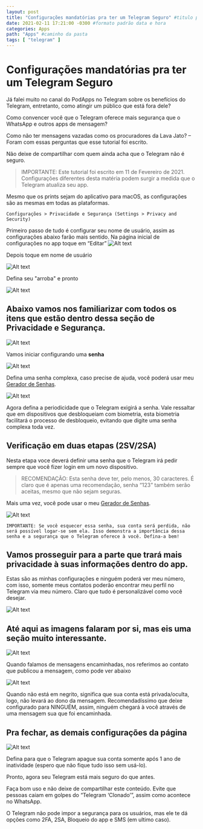 ```yaml
---
layout: post
title: "Configurações mandatórias pra ter um Telegram Seguro" #titulo para a barra de enderecos
date: 2021-02-11 17:21:00 -0300 #formato padrão data e hora
categories: Apps
path: "Apps" #caminho da pasta
tags: [ "telegram" ]
---
```


# Configurações mandatórias pra ter um Telegram Seguro

Já falei muito no canal do PodApps no Telegram sobre os benefícios do Telegram, entretanto, como atingir um público que está fora dele?

Como convencer você que o Telegram oferece mais segurança que o WhatsApp e outros apps de mensagem?

Como não ter mensagens vazadas como os procuradores da Lava Jato?
– Foram com essas perguntas que esse tutorial foi escrito.

Não deixe de compartilhar com quem ainda acha que o Telegram não é seguro.

> IMPORTANTE: Este tutorial foi escrito em 11 de Fevereiro de 2021. Configurações diferentes desta matéria podem surgir a medida que o Telegram atualiza seu app.

Mesmo que os prints sejam do aplicativo para macOS, as configurações são as mesmas em todas as plataformas.

```
Configurações > Privacidade e Segurança (Settings > Privacy and Security)
```

Primeiro passo de tudo é configurar seu nome de usuário, assim as configurações abaixo farão mais sentido. Na página inicial de configurações no app toque em “Editar”
![Alt text](</images/CleanShot 2023-12-28 — 09h35m29s.png>)

Depois toque em nome de usuário

![Alt text](</images/CleanShot 2023-12-28 — 09h36m15s.png>)

Defina seu "arroba" e pronto

![Alt text](</images/CleanShot 2023-12-28 — 09h36m38s.png>)

## Abaixo vamos nos familiarizar com todos os itens que estão dentro dessa seção de Privacidade e Segurança.

![Alt text](</images/CleanShot 2023-12-28 — 09h37m35s.png>)

Vamos iniciar configurando uma **senha**

![Alt text](</images/CleanShot 2023-12-28 — 09h38m11s.png>)

Defina uma senha complexa, caso precise de ajuda, você poderá usar meu [Gerador de Senhas](https://gustavosaez.com.br/geradordesenhas).

![Alt text](</images/CleanShot 2023-12-28 — 09h39m12s.png>)

Agora defina a periodicidade que o Telegram exigirá a senha. Vale ressaltar que em dispositivos que desbloqueiam com biometria, esta biometria facilitará o processo de desbloqueio, evitando que digite uma senha complexa toda vez.

## Verificação em duas etapas (2SV/2SA)

Nesta etapa voce deverá definir uma senha que o Telegram irá pedir sempre que você fizer login em um novo dispositivo.

>RECOMENDAÇÃO: Esta senha deve ter, pelo menos, 30 caracteres. É claro que é apenas uma recomendação, senha “123” também serão aceitas, mesmo que não sejam seguras. 

Mais uma vez, você pode usar o meu [Gerador de Senhas](https://gustavosaez.com.br/geradordesenhas).

![Alt text](</images/CleanShot 2023-12-28 — 09h42m50s-1.png>)

````
IMPORTANTE: Se você esquecer essa senha, sua conta será perdida, não será possível logar-se sem ela. Isso demonstra a importância dessa senha e a segurança que o Telegram oferece à você. Defina-a bem!
````

## Vamos prosseguir para a parte que trará mais privacidade à suas informações dentro do app.

Estas são as minhas configurações e ninguém poderá ver meu número, com isso, somente meus contatos poderão encontrar meu perfil no Telegram via meu número. Claro que tudo é personalizável como você desejar.

![Alt text](</images/CleanShot 2023-12-28 — 09h44m34s.png>)

## Até aqui as imagens falaram por si, mas eis uma seção muito interessante.

![Alt text](</images/CleanShot 2023-12-28 — 09h46m36s.png>)

Quando falamos de mensagens encaminhadas, nos referimos ao contato que publicou a mensagem, como pode ver abaixo

![Alt text](</images/CleanShot 2023-12-28 — 09h46m54s-1.png>)

Quando não está em negrito, significa que sua conta está privada/oculta, logo, não levará ao dono da mensagem. Recomendadíssimo que deixe configurado para NINGUÉM, assim, ninguém chegará à você através de uma mensagem sua que foi encaminhada.

## Pra fechar, as demais configurações da página

![Alt text](</images/CleanShot 2023-12-28 — 09h50m22s.png>)

Defina para que o Telegram apague sua conta somente após 1 ano de inatividade (espero que não fique tudo isso sem usá-lo).

Pronto, agora seu Telegram está mais seguro do que antes.

Faça bom uso e não deixe de compartilhar este conteúdo. Evite que pessoas caiam em golpes do “Telegram ‘Clonado’”, assim como acontece no WhatsApp.

O Telegram não pode impor a segurança para os usuários, mas ele te dá opções como 2FA, 2SA, Bloqueio do app e SMS (em ultimo caso).